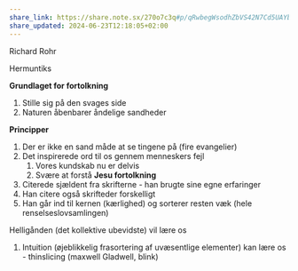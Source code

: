 ```yaml
---
share_link: https://share.note.sx/270o7c3q#p/qRwbegWsodhZbVS42N7Cd5UAYbpUFD0jqfAs1Z7t4
share_updated: 2024-06-23T12:18:05+02:00
---
```

Richard Rohr

Hermuntiks

**Grundlaget for fortolkning** 
1. Stille sig på den svages side
2. Naturen åbenbarer åndelige sandheder


**Principper**
1. Der er ikke en sand måde at se tingene på (fire evangelier)
2. Det inspirerede ord til os gennem menneskers fejl
     1. Vores kundskab nu er delvis
     2. Svære at forstå
**Jesu fortolkning**
  1. Citerede sjældent fra skrifterne - han brugte sine egne erfaringer 
  2. Han citere også skrifteder forskelligt 
  3. Han går ind til kernen (kærlighed) og sorterer resten væk (hele renselseslovsamlingen)

Helligånden (det kollektive ubevidste) vil lære os 
1. Intuition (øjeblikkelig frasortering af uvæsentlige elementer) kan lære os - thinslicing (maxwell Gladwell, blink)